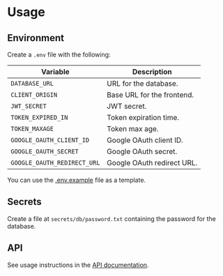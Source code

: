 # Usage

## Environment

Create a `.env` file with the following:

| Variable                    | Description                |
|-----------------------------|----------------------------|
| `DATABASE_URL`              | URL for the database.      |
| `CLIENT_ORIGIN`             | Base URL for the frontend. |
| `JWT_SECRET`                | JWT secret.                |
| `TOKEN_EXPIRED_IN`          | Token expiration time.     |
| `TOKEN_MAXAGE`              | Token max age.             |
| `GOOGLE_OAUTH_CLIENT_ID`    | Google OAuth client ID.    |
| `GOOGLE_OAUTH_SECRET`       | Google OAuth secret.       |
| `GOOGLE_OAUTH_REDIRECT_URL` | Google OAuth redirect URL. |

You can use the [.env.example](.env) file as a template.

## Secrets

Create a file at `secrets/db/password.txt` containing the password for the database.

## API

See usage instructions in the [API documentation](api/ROUTES.md).
